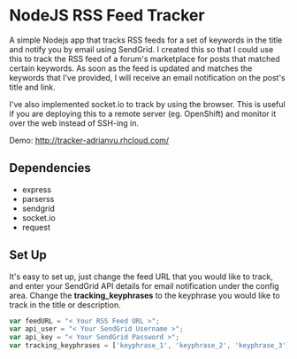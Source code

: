 NodeJS RSS Feed Tracker
================

A simple Nodejs app that tracks RSS feeds for a set of keywords in the title and notify you by email using SendGrid. I created this so that I could use this to track the RSS feed of a forum's marketplace for posts that matched certain keywords. As soon as the feed is updated and matches the keywords that I've provided, I will receive an email notification on the post's title and link.

I've also implemented socket.io to track by using the browser. This is useful if you are deploying this to a remote server (eg. OpenShift) and monitor it over the web instead of SSH-ing in.

Demo: http://tracker-adrianvu.rhcloud.com/

Dependencies
--
* express
* parserss
* sendgrid
* socket.io
* request


Set Up
--
It's easy to set up, just change the feed URL that you would like to track, and enter your SendGrid API details for email notification under the config area. Change the **tracking_keyphrases** to the keyphrase you would like to track in the title or description.
```javascript
var feedURL = "< Your RSS Feed URL >";
var api_user = "< Your SendGrid Username >";
var api_key = "< Your SendGrid Password >";
var tracking_keyphrases = ['keyphrase_1', 'keyphrase_2', 'keyphrase_3'];
```
